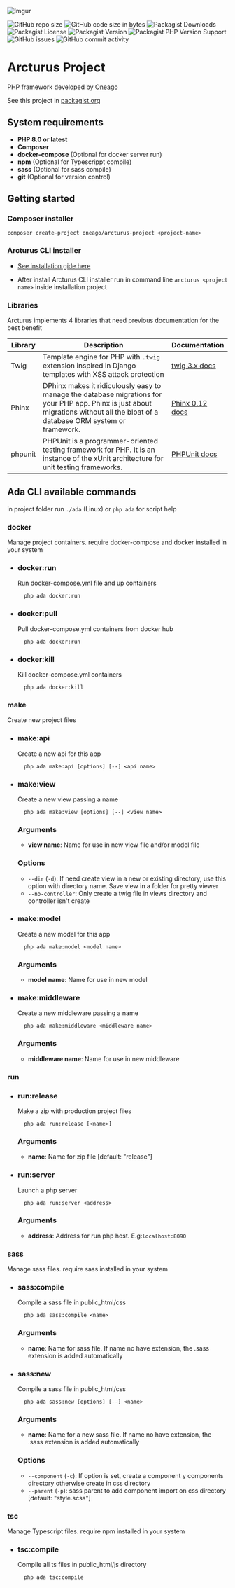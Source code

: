 ![Imgur](https://i.imgur.com/yJH1jUV.png)

![GitHub repo size](https://img.shields.io/github/repo-size/Oneago/arcturus-project)
![GitHub code size in bytes](https://img.shields.io/github/languages/code-size/ONEAGO/arcturus-project)
![Packagist Downloads](https://img.shields.io/packagist/dt/Oneago/arcturus-project)
![Packagist License](https://img.shields.io/packagist/l/Oneago/arcturus-project)
![Packagist Version](https://img.shields.io/packagist/v/Oneago/arcturus-project)
![Packagist PHP Version Support](https://img.shields.io/packagist/php-v/Oneago/arcturus-project)
![GitHub issues](https://img.shields.io/github/issues/Oneago/arcturus-project)
![GitHub commit activity](https://img.shields.io/github/commit-activity/m/Oneago/arcturus-project)

# Arcturus Project

PHP framework developed by [Oneago](https://www.oneago.com)

See this project in [packagist.org](https://packagist.org/packages/oneago/arcturus-project)

## System requirements

- **PHP 8.0 or latest**
- **Composer**
- **docker-compose** (Optional for docker server run)
- **npm** (Optional for Typescrippt compile)
- **sass** (Optional for sass compile)
- **git** (Optional for version control)

## Getting started

### Composer installer

`composer create-project oneago/arcturus-project <project-name>`

### Arcturus CLI installer

- [See installation gide here](https://github.com/Oneago/arcturus-installer/blob/main/README.md)

- After install Arcturus CLI installer run in command line `arcturus <project name>` inside installation project

### Libraries

Arcturus implements 4 libraries that need previous documentation for the best benefit

|  Library    | Description | Documentation |
|-------------|-------------|---------------|
| Twig        | Template engine for PHP with `.twig` extension inspired in Django templates with XSS attack protection | [twig 3.x docs](https://twig.symfony.com/doc/3.x/)
| Phinx       | DPhinx makes it ridiculously easy to manage the database migrations for your PHP app. Phinx is just about migrations without all the bloat of a database ORM system or framework. | [Phinx 0.12 docs](https://book.cakephp.org/phinx/0/en/index.html)
| phpunit     | PHPUnit is a programmer-oriented testing framework for PHP. It is an instance of the xUnit architecture for unit testing frameworks. | [PHPUnit docs](https://phpunit.de/documentation.html)

## Ada CLI available commands

in project folder run `./ada` (Linux) or `php ada` for script help

### docker

Manage project containers. require docker-compose and docker installed in your system

- ### docker:run
  Run docker-compose.yml file and up containers

        php ada docker:run

- ### docker:pull
  Pull docker-compose.yml containers from docker hub

        php ada docker:run  

- ### docker:kill
  Kill docker-compose.yml containers

        php ada docker:kill

### make

Create new project files

- ### make:api
  Create a new api for this app

        php ada make:api [options] [--] <api name>
  
- ### make:view
  Create a new view passing a name

        php ada make:view [options] [--] <view name>

  ###  Arguments
  - **view name**: Name for use in new view file and/or model file

  ###  Options
  - `--dir` (`-d`): If need create view in a new or existing directory, use this option with directory name. Save view
    in a folder for pretty viewer
  - `--no-controller`: Only create a twig file in views directory and controller isn't create

- ### make:model
  Create a new model for this app

        php ada make:model <model name>  

  ###  Arguments
  - **model name**: Name for use in new model

- ### make:middleware
  Create a new middleware passing a name

        php ada make:middleware <middleware name>

  ###  Arguments
  - **middleware name**: Name for use in new middleware

### run

- ### run:release
  Make a zip with production project files

        php ada run:release [<name>]
  ###  Arguments
  - **name**: Name for zip file [default: "release"]

- ### run:server
  Launch a php server

        php ada run:server <address> 

  ###  Arguments
  - **address**: Address for run php host. E.g:`localhost:8090`

### sass

Manage sass files. require sass installed in your system

- ### sass:compile
  Compile a sass file in public_html/css

        php ada sass:compile <name> 

  ###  Arguments
  - **name**: Name for sass file. If name no have extension, the .sass extension is added automatically

- ### sass:new
  Compile a sass file in public_html/css

        php ada sass:new [options] [--] <name>

  ###  Arguments
  - **name**: Name for a new sass file. If name no have extension, the .sass extension is added automatically

  ###  Options
  - `--component` (`-c`): If option is set, create a component y components directory otherwise create in css directory
  - `--parent` (`-p`): sass parent to add component import on css directory [default: "style.scss"]

### tsc

Manage Typescript files. require npm installed in your system

- ### tsc:compile
  Compile all ts files in public_html/js directory

        php ada tsc:compile
